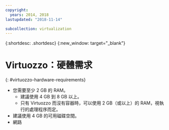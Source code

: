 ```yaml
---
copyright:
  years: 2014, 2018
lastupdated: "2018-11-14"

subcollection: virtualization
---
```

{:shortdesc: .shortdesc}
{:new_window: target="_blank"}

# Virtuozzo：硬體需求
{: #virtuozzo-hardware-requirements}

* 您需要至少 2 GB 的 RAM。
  * 建議使用 4 GB 到 8 GB 以上。
  * 只有 Virtuozzo 而沒有容器時，可以使用 2 GB（或以上）的 RAM，視執行的處理程序而定。
* 建議使用 4 GB 的可用磁碟空間。
* 網路
